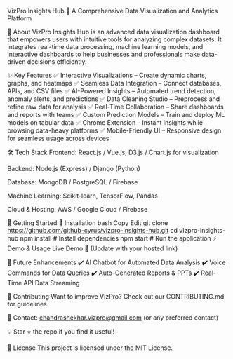 VizPro Insights Hub 🚀
A Comprehensive Data Visualization and Analytics Platform

📌 About
VizPro Insights Hub is an advanced data visualization dashboard that empowers users with intuitive tools for analyzing complex datasets. It integrates real-time data processing, machine learning models, and interactive dashboards to help businesses and professionals make data-driven decisions efficiently.

✨ Key Features
✅ Interactive Visualizations – Create dynamic charts, graphs, and heatmaps
✅ Seamless Data Integration – Connect databases, APIs, and CSV files
✅ AI-Powered Insights – Automated trend detection, anomaly alerts, and predictions
✅ Data Cleaning Studio – Preprocess and refine raw data for analysis
✅ Real-Time Collaboration – Share dashboards and reports with teams
✅ Custom Prediction Models – Train and deploy ML models on tabular data
✅ Chrome Extension – Instant insights while browsing data-heavy platforms
✅ Mobile-Friendly UI – Responsive design for seamless usage across devices

🛠️ Tech Stack
Frontend: React.js / Vue.js, D3.js / Chart.js for visualization

Backend: Node.js (Express) / Django (Python)

Database: MongoDB / PostgreSQL / Firebase

Machine Learning: Scikit-learn, TensorFlow, Pandas

Cloud & Hosting: AWS / Google Cloud / Firebase

🚀 Getting Started
🔧 Installation
bash
Copy
Edit
git clone https://github.com/github-cyrus/vizpro-insights-hub.git
cd vizpro-insights-hub
npm install  # Install dependencies
npm start    # Run the application
⚡ Demo & Usage
Live Demo 🔗 (Update with your hosted link)

📌 Future Enhancements
✔️ AI Chatbot for Automated Data Analysis
✔️ Voice Commands for Data Queries
✔️ Auto-Generated Reports & PPTs
✔️ Real-Time API Data Streaming

🤝 Contributing
Want to improve VizPro? Check out our CONTRIBUTING.md for guidelines.

📩 Contact: chandrashekhar.vizpro@gmail.com (or any preferred contact)

💡 Star ⭐ the repo if you find it useful!

📜 License
This project is licensed under the MIT License.

